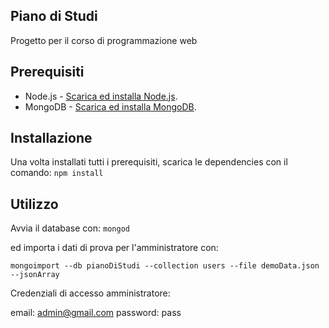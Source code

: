 ## Piano di Studi
Progetto per il corso di programmazione web

## Prerequisiti

* Node.js - [Scarica ed installa Node.js](https://nodejs.org/en/download/).
* MongoDB - [Scarica ed installa MongoDB](http://www.mongodb.org/downloads).

## Installazione

Una volta installati tutti i prerequisiti, scarica le dependencies con il comando:
`npm install`

## Utilizzo

Avvia il database con:
`mongod`

ed importa i dati di prova per l'amministratore con:

`mongoimport --db pianoDiStudi --collection users --file demoData.json --jsonArray`

Credenziali di accesso amministratore:

email: admin@gmail.com
password: pass


